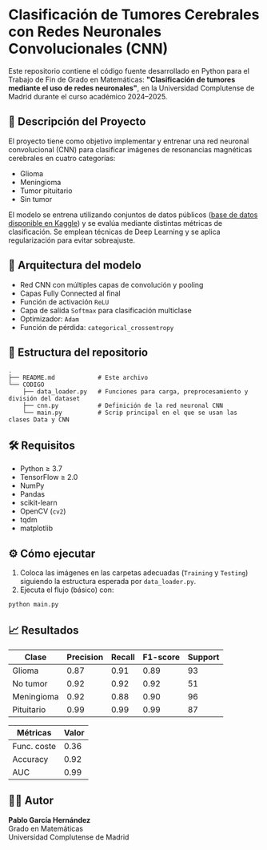 # Clasificación de Tumores Cerebrales con Redes Neuronales Convolucionales (CNN)

Este repositorio contiene el código fuente desarrollado en Python para el Trabajo de Fin de Grado en Matemáticas: **"Clasificación de tumores mediante el uso de redes neuronales"**, en la Universidad Complutense de Madrid durante el curso académico 2024–2025.

## 📄 Descripción del Proyecto

El proyecto tiene como objetivo implementar y entrenar una red neuronal convolucional (CNN) para clasificar imágenes de resonancias magnéticas cerebrales en cuatro categorías:

- Glioma
- Meningioma
- Tumor pituitario
- Sin tumor

El modelo se entrena utilizando conjuntos de datos públicos ([base de datos disponible en Kaggle]( https://www.kaggle.com/datasets/sartajbhuvaji/brain-tumor-classification-mri)) y se evalúa mediante distintas métricas de clasificación. Se emplean técnicas de Deep Learning y se aplica regularización para evitar sobreajuste.

## 🧠 Arquitectura del modelo

- Red CNN con múltiples capas de convolución y pooling
- Capas Fully Connected al final
- Función de activación `ReLU`
- Capa de salida `Softmax` para clasificación multiclase
- Optimizador: `Adam`
- Función de pérdida: `categorical_crossentropy`

## 📁 Estructura del repositorio

```
.
├── README.md            # Este archivo
└── CODIGO
    ├── data_loader.py   # Funciones para carga, preprocesamiento y división del dataset
    ├── cnn.py           # Definición de la red neuronal CNN
    └── main.py          # Scrip principal en el que se usan las clases Data y CNN
```

## 🛠️ Requisitos

- Python ≥ 3.7
- TensorFlow ≥ 2.0
- NumPy
- Pandas
- scikit-learn
- OpenCV (`cv2`)
- tqdm
- matplotlib

## ⚙️ Cómo ejecutar

1. Coloca las imágenes en las carpetas adecuadas (`Training` y `Testing`) siguiendo la estructura esperada por `data_loader.py`.
2. Ejecuta el flujo (básico) con:

```bash
python main.py
```

## 📈 Resultados

| Clase       | Precision | Recall    | F1-score  | Support   |
|-------------|-----------|-----------|-----------|-----------|
| Glioma      | 0.87      | 0.91      | 0.89      | 93        |
| No tumor    | 0.92      | 0.92      | 0.92      | 51        |
| Meningioma  | 0.92      | 0.88      | 0.90      | 96        |
| Pituitario  | 0.99      | 0.99      | 0.99      | 87        |

| Métricas    | Valor     |
|-------------|-----------|
| Func. coste | 0.36      |
| Accuracy    | 0.92      |
| AUC         | 0.99      |

## 👨‍🎓 Autor

**Pablo García Hernández**  
Grado en Matemáticas  
Universidad Complutense de Madrid
